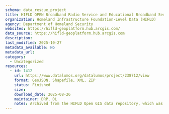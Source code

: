 ```yaml
---
schema: data_rescue_project 
title: HIFLD OPEN Broadband Radio Service and Educational Broadband Service Transmitters
organization: Homeland Infrastructure Foundation-Level Data (HIFLD)
agency: Department of Homeland Security
websites: https://hifld-geoplatform.hub.arcgis.com/
data_source: https://hifld-geoplatform.hub.arcgis.com
description: 
last_modified: 2025-10-27
metadata_available: No
metadata_url: 
category:
  - Uncategorized 
resources:
  - id: 1412
    url: https://www.datalumos.org/datalumos/project/238712/view
    format: GeoJSON, Shapefile, XML, ZIP
    status: Finished
    size: 
    download_date: 2025-08-26
    maintainer: DRP, DL
    notes: Archived from the HIFLD Open GIS data repository, which was deactivated on August 26, 2025.
---
```

